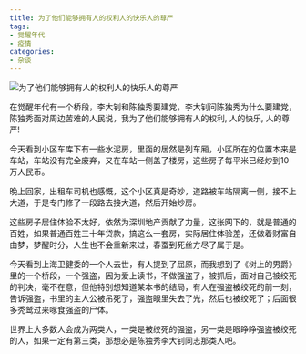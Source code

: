 ```yaml
---
title: 为了他们能够拥有人的权利人的快乐人的尊严
tags: 
- 觉醒年代
- 疫情
categories:
- 杂谈
---
```


![为了他们能够拥有人的权利人的快乐人的尊严](https://cdn.fangyuanxiaozhan.com/assets/1649990188794WCRdrj0i.png)

在觉醒年代有一个桥段，李大钊和陈独秀要建党，李大钊问陈独秀为什么要建党，陈独秀面对周边苦难的人民说，我为了他们能够拥有人的权利, 人的快乐, 人的尊严!

今天看到小区车库下有一些水泥房，里面的居然是列车厢，小区所在的位置本来是车站，车站没有完全废弃，又在车站一侧盖了楼房，这些房子每平米已经炒到10万人民币。

晚上回家，出租车司机也感慨，这个小区真是奇妙，道路被车站隔离一侧，接不上大道，于是专门修了一段路去接大道，然后开始炒房。

这些房子居住体验不太好，依然为深圳地产贡献了力量，这张网下的，就是普通的百姓，如果普通百姓三十年贷款，搞这么一套房，实际居住体验差，还做着财富自由梦，梦醒时分，人生也不会重新来过，春蚕到死丝方尽了属于是。

今天看到上海卫健委的一个人去世，有人提到了屈原，而我想到了《树上的男爵》里的一个桥段，一个强盗，因为爱上读书，不做强盗了，被抓后，面对自己被绞死的判决，毫不在意，但他特别想知道某本书的结局，有人在强盗被绞死的前一刻，告诉强盗，书里的主人公被吊死了，强盗眼里失去了光，然后也被绞死了；后面很多秃鹫过来啄食强盗的尸体。

世界上大多数人会成为两类人，一类是被绞死的强盗，另一类是眼睁睁强盗被绞死的人，如果一定有第三类，那想必是陈独秀李大钊同志那类人吧。
